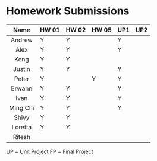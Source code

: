 # Homework Submissions

| Name | HW 01 | HW 02 | HW 05 | UP1 | UP2 |
|:-:|---|---|---|---|---|
| Andrew | Y | Y |  | Y | |
| Alex | Y | Y |  | Y | |
| Keng | Y | Y |  | | |
| Justin | Y | Y |  | Y | |
| Peter | Y |  | Y | Y | |
| Erwann | Y | Y |  | Y | |
| Ivan | Y | Y |  | Y | |
| Ming Chi | Y | Y |  | Y | |
| Shivy | Y | Y |  | | |
| Loretta | Y | Y |  | | |
| Ritesh |  |  |  | | |

UP = Unit Project
FP = Final Project